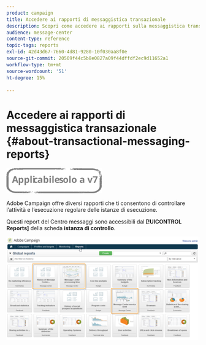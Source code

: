 ```yaml
---
product: campaign
title: Accedere ai rapporti di messaggistica transazionale
description: Scopri come accedere ai rapporti sulla messaggistica transazionale di Adobe Campaign Classic.
audience: message-center
content-type: reference
topic-tags: reports
exl-id: 42d43d67-7660-4d81-9280-10f030aa8f0e
source-git-commit: 20509f44c5b8e0827a09f44dffdf2ec9d11652a1
workflow-type: tm+mt
source-wordcount: '51'
ht-degree: 15%

---
```


# Accedere ai rapporti di messaggistica transazionale {#about-transactional-messaging-reports}

![](../../assets/v7-only.svg)

Adobe Campaign offre diversi rapporti che ti consentono di controllare l’attività e l’esecuzione regolare delle istanze di esecuzione.

Questi report del Centro messaggi sono accessibili dal **[!UICONTROL Reports]** della scheda **istanza di controllo**.

![](assets/messagecenter_reporting_002.png)
